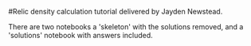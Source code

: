 #Relic density calculation tutorial delivered by Jayden Newstead.

There are two notebooks a 'skeleton' with the solutions removed, and a 'solutions' notebook with answers included.
